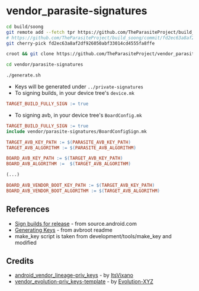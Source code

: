 # vendor_parasite-signatures

```bash
cd build/soong
git remote add --fetch tpr https://github.com/TheParasiteProject/build_soong.git
# https://github.com/TheParasiteProject/build_soong/commit/fd2ec63a8af2df926050abf33014cd4555fa8ffe
git cherry-pick fd2ec63a8af2df926050abf33014cd4555fa8ffe
```

```bash
croot && git clone https://github.com/TheParasiteProject/vendor_parasite-signatures vendor/parasite-signatures
```

```bash
cd vendor/parasite-signatures
```

```bash
./generate.sh
```

* Keys will be generated under `../private-signatures`
* To signing builds, in your device tree's `device.mk`

```makefile
TARGET_BUILD_FULLY_SIGN := true
```

* To signing avb, in your device tree's `BoardConfig.mk`

```makefile
TARGET_BUILD_FULLY_SIGN := true
include vendor/parasite-signatures/BoardConfigSign.mk

TARGET_AVB_KEY_PATH := $(PARASITE_AVB_KEY_PATH)
TARGET_AVB_ALGORITHM := $(PARASITE_AVB_ALGORITHM)

BOARD_AVB_KEY_PATH := $(TARGET_AVB_KEY_PATH)
BOARD_AVB_ALGORITHM :=  $(TARGET_AVB_ALGORITHM)

(...)

BOARD_AVB_VENDOR_BOOT_KEY_PATH := $(TARGET_AVB_KEY_PATH)
BOARD_AVB_VENDOR_BOOT_ALGORITHM := $(TARGET_AVB_ALGORITHM)
```

## References

* [Sign builds for release](https://source.android.com/docs/core/ota/sign_builds) - from source.android.com
* [Generating Keys](https://github.com/chenxiaolong/avbroot?tab=readme-ov-file#generating-keys) - from avbroot readme
* make_key script is taken from development/tools/make_key and modified

## Credits

* [android_vendor_lineage-priv_keys](https://github.com/ItsVixano/android_vendor_lineage-priv_keys) - by [ItsVixano](https://github.com/ItsVixano)
* [vendor_evolution-priv_keys-template](https://github.com/Evolution-XYZ/vendor_evolution-priv_keys-template) - by [Evolution-XYZ](https://github.com/Evolution-XYZ)
